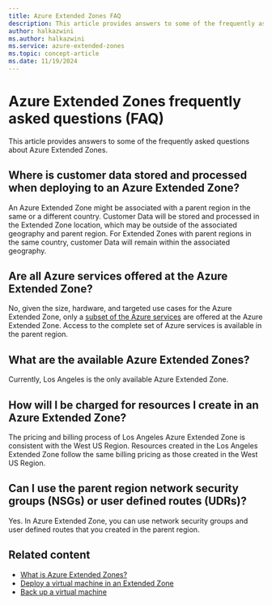```yaml
---
title: Azure Extended Zones FAQ
description: This article provides answers to some of the frequently asked questions asked about Azure Extended Zones. 
author: halkazwini
ms.author: halkazwini
ms.service: azure-extended-zones
ms.topic: concept-article
ms.date: 11/19/2024
---
```


# Azure Extended Zones frequently asked questions (FAQ)

This article provides answers to some of the frequently asked questions about Azure Extended Zones.

## Where is customer data stored and processed when deploying to an Azure Extended Zone?

An Azure Extended Zone might be associated with a parent region in the same or a different country. Customer Data will be stored and processed in the Extended Zone location, which may be outside of the associated geography and parent region. For Extended Zones with parent regions in the same country, customer Data will remain within the associated geography.

## Are all Azure services offered at the Azure Extended Zone?

No, given the size, hardware, and targeted use cases for the Azure Extended Zone, only a [subset of the Azure services](overview.md#service-offerings-for-azure-extended-zones) are offered at the Azure Extended Zone. Access to the complete set of Azure services is available in the parent region.

## What are the available Azure Extended Zones?

Currently, Los Angeles is the only available Azure Extended Zone.

## How will I be charged for resources I create in an Azure Extended Zone?

The pricing and billing process of Los Angeles Azure Extended Zone is consistent with the West US Region. Resources created in the Los Angeles Extended Zone follow the same billing pricing as those created in the West US Region.

## Can I use the parent region network security groups (NSGs) or user defined routes (UDRs)?

Yes. In Azure Extended Zone, you can use network security groups and user defined routes that you created in the parent region.

## Related content

- [What is Azure Extended Zones?](overview.md)
- [Deploy a virtual machine in an Extended Zone](deploy-vm-portal.md)
- [Back up a virtual machine](backup-virtual-machine.md)

